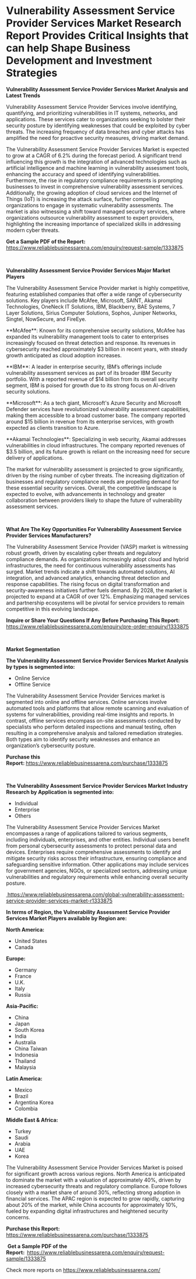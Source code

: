 <p><h1>Vulnerability Assessment Service Provider Services Market Research Report Provides Critical Insights that can help Shape Business Development and Investment Strategies</h1></p><p><strong>Vulnerability Assessment Service Provider Services Market Analysis and Latest Trends</strong></p>
<p><p>Vulnerability Assessment Service Provider Services involve identifying, quantifying, and prioritizing vulnerabilities in IT systems, networks, and applications. These services cater to organizations seeking to bolster their security posture by identifying weaknesses that could be exploited by cyber threats. The increasing frequency of data breaches and cyber attacks has amplified the need for proactive security measures, driving market demand.</p><p>The Vulnerability Assessment Service Provider Services Market is expected to grow at a CAGR of 6.2% during the forecast period. A significant trend influencing this growth is the integration of advanced technologies such as artificial intelligence and machine learning in vulnerability assessment tools, enhancing the accuracy and speed of identifying vulnerabilities. Furthermore, the rise in regulatory compliance requirements is prompting businesses to invest in comprehensive vulnerability assessment services. Additionally, the growing adoption of cloud services and the Internet of Things (IoT) is increasing the attack surface, further compelling organizations to engage in systematic vulnerability assessments. The market is also witnessing a shift toward managed security services, where organizations outsource vulnerability assessment to expert providers, highlighting the increasing importance of specialized skills in addressing modern cyber threats.</p></p>
<p><strong>Get a Sample PDF of the Report:&nbsp;</strong> <a href="https://www.reliablebusinessarena.com/enquiry/request-sample/1333875?utm_campaign=2819&utm_medium=2&utm_source=Github&utm_content=ia&utm_term=24032025&utm_id=vulnerability-assessment-service-provider-services">https://www.reliablebusinessarena.com/enquiry/request-sample/1333875</a></p>
<p>&nbsp;</p>
<p><strong>Vulnerability Assessment Service Provider Services Major Market Players</strong></p>
<p><p>The Vulnerability Assessment Service Provider market is highly competitive, featuring established companies that offer a wide range of cybersecurity solutions. Key players include McAfee, Microsoft, SAINT, Akamai Technologies, OneNeck IT Solutions, IBM, Blackberry, BAE Systems, 7 Layer Solutions, Sirius Computer Solutions, Sophos, Juniper Networks, Singtel, NowSecure, and FireEye. </p><p>**McAfee**: Known for its comprehensive security solutions, McAfee has expanded its vulnerability management tools to cater to enterprises increasingly focused on threat detection and response. Its revenues in cybersecurity reached approximately $3 billion in recent years, with steady growth anticipated as cloud adoption increases.</p><p>**IBM**: A leader in enterprise security, IBM’s offerings include vulnerability assessment services as part of its broader IBM Security portfolio. With a reported revenue of $14 billion from its overall security segment, IBM is poised for growth due to its strong focus on AI-driven security solutions.</p><p>**Microsoft**: As a tech giant, Microsoft's Azure Security and Microsoft Defender services have revolutionized vulnerability assessment capabilities, making them accessible to a broad customer base. The company reported around $15 billion in revenue from its enterprise services, with growth expected as clients transition to Azure.</p><p>**Akamai Technologies**: Specializing in web security, Akamai addresses vulnerabilities in cloud infrastructures. The company reported revenues of $3.5 billion, and its future growth is reliant on the increasing need for secure delivery of applications.</p><p>The market for vulnerability assessment is projected to grow significantly, driven by the rising number of cyber threats. The increasing digitization of businesses and regulatory compliance needs are propelling demand for these essential security services. Overall, the competitive landscape is expected to evolve, with advancements in technology and greater collaboration between providers likely to shape the future of vulnerability assessment services.</p></p>
<p>&nbsp;</p>
<p><strong>What Are The Key Opportunities For Vulnerability Assessment Service Provider Services Manufacturers?</strong></p>
<p><p>The Vulnerability Assessment Service Provider (VASP) market is witnessing robust growth, driven by escalating cyber threats and regulatory compliance demands. As organizations increasingly adopt cloud and hybrid infrastructures, the need for continuous vulnerability assessments has surged. Market trends indicate a shift towards automated solutions, AI integration, and advanced analytics, enhancing threat detection and response capabilities. The rising focus on digital transformation and security-awareness initiatives further fuels demand. By 2028, the market is projected to expand at a CAGR of over 12%. Emphasizing managed services and partnership ecosystems will be pivotal for service providers to remain competitive in this evolving landscape.</p></p>
<p><strong>Inquire or Share Your Questions If Any Before Purchasing This Report:</strong> <a href="https://www.reliablebusinessarena.com/enquiry/pre-order-enquiry/1333875?utm_campaign=2819&utm_medium=2&utm_source=Github&utm_content=ia&utm_term=24032025&utm_id=vulnerability-assessment-service-provider-services">https://www.reliablebusinessarena.com/enquiry/pre-order-enquiry/1333875</a></p>
<p>&nbsp;</p>
<p><strong>Market Segmentation</strong></p>
<p><strong>The Vulnerability Assessment Service Provider Services Market Analysis by types is segmented into:</strong></p>
<p><ul><li>Online Service</li><li>Offline Service</li></ul></p>
<p><p>The Vulnerability Assessment Service Provider Services market is segmented into online and offline services. Online services involve automated tools and platforms that allow remote scanning and evaluation of systems for vulnerabilities, providing real-time insights and reports. In contrast, offline services encompass on-site assessments conducted by specialists who perform detailed inspections and manual testing, often resulting in a comprehensive analysis and tailored remediation strategies. Both types aim to identify security weaknesses and enhance an organization’s cybersecurity posture.</p></p>
<p><strong>Purchase this Report:&nbsp;</strong><a href="https://www.reliablebusinessarena.com/purchase/1333875?utm_campaign=2819&utm_medium=2&utm_source=Github&utm_content=ia&utm_term=24032025&utm_id=vulnerability-assessment-service-provider-services">https://www.reliablebusinessarena.com/purchase/1333875</a></p>
<p>&nbsp;</p>
<p><strong>The Vulnerability Assessment Service Provider Services Market Industry Research by Application is segmented into:</strong></p>
<p><ul><li>Individual</li><li>Enterprise</li><li>Others</li></ul></p>
<p><p>The Vulnerability Assessment Service Provider Services Market encompasses a range of applications tailored to various segments, including individuals, enterprises, and other entities. Individual users benefit from personal cybersecurity assessments to protect personal data and devices. Enterprises require comprehensive assessments to identify and mitigate security risks across their infrastructure, ensuring compliance and safeguarding sensitive information. Other applications may include services for government agencies, NGOs, or specialized sectors, addressing unique vulnerabilities and regulatory requirements while enhancing overall security posture.</p></p>
<p><a href="https://www.reliablebusinessarena.com/global-vulnerability-assessment-service-provider-services-market-r1333875?utm_campaign=2819&utm_medium=2&utm_source=Github&utm_content=ia&utm_term=24032025&utm_id=vulnerability-assessment-service-provider-services">&nbsp;https://www.reliablebusinessarena.com/global-vulnerability-assessment-service-provider-services-market-r1333875</a></p>
<p><strong>In terms of Region, the Vulnerability Assessment Service Provider Services Market Players available by Region are:</strong></p>
<p>
    <p> <strong> North America: </strong>
        <ul>
            <li>United States</li>
            <li>Canada</li>
        </ul>
        </p> 
    <p> <strong> Europe: </strong>
        <ul>
            <li>Germany</li>
            <li>France</li>
            <li>U.K.</li>
            <li>Italy</li>
            <li>Russia</li>
        </ul>
        </p> 
    <p> <strong> Asia-Pacific: </strong>
        <ul>
            <li>China</li>
            <li>Japan</li>
            <li>South Korea</li>
            <li>India</li>
            <li>Australia</li>
            <li>China Taiwan</li>
            <li>Indonesia</li>
            <li>Thailand</li>
            <li>Malaysia</li>
        </ul>
        </p> 
    <p> <strong> Latin America: </strong>
        <ul>
            <li>Mexico</li>
            <li>Brazil</li>
            <li>Argentina Korea</li>
            <li>Colombia</li>
        </ul>
        </p> 
    <p> <strong> Middle East & Africa: </strong>
        <ul>
            <li>Turkey</li>
            <li>Saudi</li>
            <li>Arabia</li>
            <li>UAE</li>
            <li>Korea</li>
        </ul>
    </p>
    </p>
<p><p>The Vulnerability Assessment Service Provider Services Market is poised for significant growth across various regions. North America is anticipated to dominate the market with a valuation of approximately 40%, driven by increased cybersecurity threats and regulatory compliance. Europe follows closely with a market share of around 30%, reflecting strong adoption in financial services. The APAC region is expected to grow rapidly, capturing about 20% of the market, while China accounts for approximately 10%, fueled by expanding digital infrastructures and heightened security concerns.</p></p>
<p><strong>Purchase this Report: </strong><a href="https://www.reliablebusinessarena.com/purchase/1333875?utm_campaign=2819&utm_medium=2&utm_source=Github&utm_content=ia&utm_term=24032025&utm_id=vulnerability-assessment-service-provider-services">https://www.reliablebusinessarena.com/purchase/1333875</a></p>
<p>&nbsp;<strong>Get a Sample PDF of the Report:&nbsp;&nbsp;</strong><a href="https://www.reliablebusinessarena.com/enquiry/request-sample/1333875?utm_campaign=2819&utm_medium=2&utm_source=Github&utm_content=ia&utm_term=24032025&utm_id=vulnerability-assessment-service-provider-services">https://www.reliablebusinessarena.com/enquiry/request-sample/1333875</a></p>
<p><strong></strong></p>
<p>Check more reports on <a href="https://www.reliablebusinessarena.com/?utm_campaign=2819&utm_medium=2&utm_source=Github&utm_content=ia&utm_term=24032025&utm_id=vulnerability-assessment-service-provider-services">https://www.reliablebusinessarena.com/</a></p>